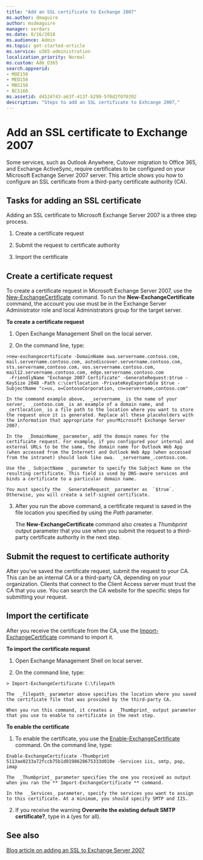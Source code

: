 ```yaml
---
title: "Add an SSL certificate to Exchange 2007"
ms.author: dmaguire
author: msdmaguire
manager: serdars
ms.date: 8/16/2018
ms.audience: Admin
ms.topic: get-started-article
ms.service: o365-administration
localization_priority: Normal
ms.custom: Adm_O365
search.appverid:
- MOE150
- MED150
- MBS150
- BCS160
ms.assetid: d4524743-a63f-413f-b290-5f0d2f070392
description: "Steps to add an SSL certificate to Exhcange 2007,"
---
```


# Add an SSL certificate to Exchange 2007

Some services, such as Outlook Anywhere, Cutover migration to Office 365, and Exchange ActiveSync, require certificates to be configured on your Microsoft Exchange Server 2007 server. This article shows you how to configure an SSL certificate from a third-party certificate authority (CA).
  
## Tasks for adding an SSL certificate

Adding an SSL certificate to Microsoft Exchange Server 2007 is a three step process.
  
1. Create a certificate request
    
2. Submit the request to certificate authority
    
3. Import the certificate
    
## Create a certificate request
<a name="BK_Createrequest"> </a>

To create a certificate request in Microsoft Exchange Server 2007, use the [New-ExchangeCertificate](https://go.microsoft.com/fwlink/p/?LinkId=615756) command. To run the **New-ExchangeCertificate** command, the account you use must be in the Exchange Server Administrator role and local Administrators group for the target server. 
  
 **To create a certificate request**
  
1. Open Exchange Management Shell on the local server.
    
2. On the command line, type:
    
  ```
  >new-exchangecertificate -DomainName owa.servername.contoso.com, mail.servername.contoso.com, autodiscover.servername.contoso.com, 
  sts.servername,contoso.com, oos.servername.contoso.com, mail12.servername.contoso.com, edge.servername.contoso.com
   -FriendlyName "Exchange 2007 Certificate" -GenerateRequest:$true -KeySize 2048 -Path c:\certlocation -PrivateKeyExportable $true -SubjectName "c=us, o=ContosoCorporation, cn=servername,contoso.com"
  ```

    In the command example above,  _servername_ is the name of your server,  _contoso.com_ is an example of a domain name, and  _certlocation_ is a file path to the location where you want to store the request once it is generated. Replace all these placeholders with the information that appropriate for yourMicrosoft Exchange Server 2007. 
    
    In the  _DomainName_ parameter, add the domain names for the certificate request. For example, if you configured your internal and external URLs to be the same, the domain name for Outlook Web App (when accessed from the Internet) and Outlook Web App (when accessed from the intranet) should look like owa.  _servername_.contoso.com. 
    
    Use the _ SubjectName _ parameter to specify the Subject Name on the resulting certificate. This field is used by DNS-aware services and binds a certificate to a particular domain name. 
    
    You must specify the  _GenerateRequest_ parameter as  `$true`. Otherwise, you will create a self-signed certificate.
    
3. After you run the above command, a certificate request is saved in the file location you specified by using the  _Path_ parameter. 
    
    The **New-ExchangeCertificate** command also creates a  _Thumbprint_ output parameter that you use when you submit the request to a third-party certificate authority in the next step. 
    
## Submit the request to certificate authority
<a name="BK_SR"> </a>

After you've saved the certificate request, submit the request to your CA. This can be an internal CA or a third-party CA, depending on your organization. Clients that connect to the Client Access server must trust the CA that you use. You can search the CA website for the specific steps for submitting your request.
  
## Import the certificate
<a name="BK_import"> </a>

After you receive the certificate from the CA, use the [Import-ExchangeCertificate](https://go.microsoft.com/fwlink/p/?LinkId=615769) command to import it. 
  
 **To import the certificate request**
  
1. Open Exchange Management Shell on local server.
    
2. On the command line, type:
    
  ```
  > Import-ExchangeCertificate C:\filepath
  ```

    The  _filepath_ parameter above specifies the location where you saved the certificate file that was provided by the third-party CA. 
    
    When you run this command, it creates a  _Thumbprint_ output parameter that you use to enable to certificate in the next step. 
    
 **To enable the certificate**
  
1. To enable the certificate, you use the [Enable-ExchangeCertificate](https://go.microsoft.com/fwlink/p/?LinkId=615770) command. On the command line, type: 
    
  ```
  Enable-ExchangeCertificate -Thumbprint 5113ae0233a72fccb75b1d0198628675333d010e -Services iis, smtp, pop, imap
  
  ```

    The  _Thumbprint_ parameter specifies the one you received as output when you ran the ** Import-ExchangeCertificate ** command. 
    
    In the  _Services_ parameter, specify the services you want to assign to this certificate. At a minimum, you should specify SMTP and IIS. 
    
2. If you receive the warning **Overwrite the existing default SMTP certificate?**, type in  `A` (yes for all). 
    
## See also
<a name="BK_import"> </a>

[Blog article on adding an SSL to Exchange Server 2007](https://go.microsoft.com/fwlink/p/?LinkId=615759)

